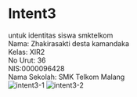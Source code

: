 # Intent3
untuk identitas siswa smktelkom <br>
Nama: Zhakirasakti desta kamandaka <br>
Kelas: XIR2 <br>
No Urut: 36 <br>
NIS:0000096428 <br>
Nama Sekolah: SMK Telkom Malang <br>
![intent3-1](https://cloud.githubusercontent.com/assets/22295695/20039662/2bf716a6-a47a-11e6-9d8f-ad718d117665.PNG)
![intent3-2](https://cloud.githubusercontent.com/assets/22295695/20039664/2c290c74-a47a-11e6-85f0-2afc31c2f7e3.PNG)

